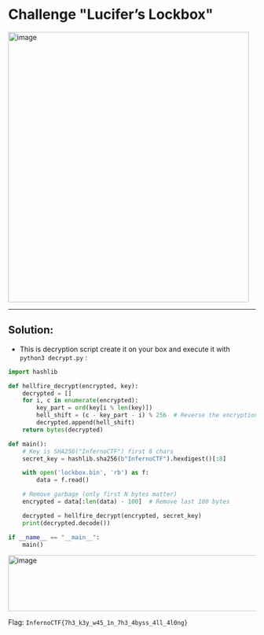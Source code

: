 # Challenge "Lucifer’s Lockbox"

<img width="490" height="550" alt="image" src="https://github.com/user-attachments/assets/0f5df5c3-514c-4330-9094-958d2c6c33b6" />

__________________________________________________________________________________________

## Solution:

- This is decryption script create it on your box and execute it with `python3 decrypt.py` :

```python
import hashlib

def hellfire_decrypt(encrypted, key):
    decrypted = []
    for i, c in enumerate(encrypted):
        key_part = ord(key[i % len(key)])
        hell_shift = (c - key_part - i) % 256  # Reverse the encryption
        decrypted.append(hell_shift)
    return bytes(decrypted)

def main():
    # Key is SHA256("InfernoCTF") first 8 chars
    secret_key = hashlib.sha256(b"InfernoCTF").hexdigest()[:8]

    with open('lockbox.bin', 'rb') as f:
        data = f.read()

    # Remove garbage (only first N bytes matter)
    encrypted = data[:len(data) - 100]  # Remove last 100 bytes

    decrypted = hellfire_decrypt(encrypted, secret_key)
    print(decrypted.decode())

if __name__ == "__main__":
    main()
```

<img width="864" height="114" alt="image" src="https://github.com/user-attachments/assets/bb72ce68-a197-4398-8301-8c6d981e659f" />


Flag: `InfernoCTF{7h3_k3y_w45_1n_7h3_4byss_4ll_4l0ng}`
